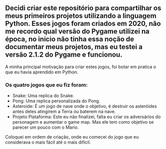 ## Decidi criar este repositório para compartilhar os meus primeiros projetos utilizando a linguagem Python. Esses jogos foram criados em 2020, não me recordo qual versão do Pygame utilizei na época, no inicio não tinha essa noção de documentar meus projetos, mas eu testei a versão 2.1.2 do Pygame e funcionou.

A minha principal motivação para criar estes jogos, foi botar em pratica o que eu havia aprendido em Python.

### Os quatro jogos que eu fiz foram:
 - Snake: Uma replica do Snake.
 - Pong: Uma replica personalizada do Pong.
 - Asteroide: É um jogo de nave onde o objetivo, é destruir os asteróides antes deles atingirem a Terra ou baterem na nave.
 - Projeto Plataforma: Este eu não finalizei, falta eu criar os adversários do personagem e aumentar o game map. Mas ele tem como objetivo se parecer um pouco com o Mario.

Coloquei em ordem de criação, onde eu comecei do jogo que eu considerava o mais fácil até o mais difícil.
